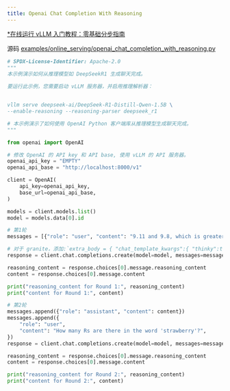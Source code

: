 ```yaml
---
title: Openai Chat Completion With Reasoning
---
```


[\*在线运行 vLLM 入门教程：零基础分步指南](https://openbayes.com/console/public/tutorials/rXxb5fZFr29?utm_source=vLLM-CNdoc&utm_medium=vLLM-CNdoc-V1&utm_campaign=vLLM-CNdoc-V1-25ap)

源码 [examples/online_serving/openai_chat_completion_with_reasoning.py](https://github.com/vllm-project/vllm/blob/main/examples/online_serving/openai_chat_completion_with_reasoning.py)

```python
# SPDX-License-Identifier: Apache-2.0
"""
本示例演示如何从推理模型如 DeepSeekR1 生成聊天完成。

要运行此示例，您需要启动 vLLM 服务器，并启用推理解析器：


vllm serve deepseek-ai/DeepSeek-R1-Distill-Qwen-1.5B \
--enable-reasoning --reasoning-parser deepseek_r1

# 本示例演示了如何使用 OpenAI Python 客户端库从推理模型生成聊天完成。
"""

from openai import OpenAI

# 修改 OpenAI 的 API key 和 API base, 使用 vLLM 的 API 服务器。
openai_api_key = "EMPTY"
openai_api_base = "http://localhost:8000/v1"

client = OpenAI(
    api_key=openai_api_key,
    base_url=openai_api_base,
)

models = client.models.list()
model = models.data[0].id

# 第1轮
messages = [{"role": "user", "content": "9.11 and 9.8, which is greater?"}]

# 对于 granite，添加:`extra_body = { "chat_template_kwargs":{ "thinky":true}}'
response = client.chat.completions.create(model=model, messages=messages)

reasoning_content = response.choices[0].message.reasoning_content
content = response.choices[0].message.content

print("reasoning_content for Round 1:", reasoning_content)
print("content for Round 1:", content)

# 第2轮
messages.append({"role": "assistant", "content": content})
messages.append({
    "role": "user",
    "content": "How many Rs are there in the word 'strawberry'?",
})
response = client.chat.completions.create(model=model, messages=messages)

reasoning_content = response.choices[0].message.reasoning_content
content = response.choices[0].message.content

print("reasoning_content for Round 2:", reasoning_content)
print("content for Round 2:", content)

```
